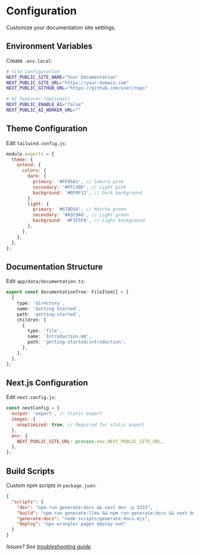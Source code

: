 # Configuration

Customize your documentation site settings.

## Environment Variables

Create `.env.local`:

```bash
# Site Configuration
NEXT_PUBLIC_SITE_NAME="Your Documentation"
NEXT_PUBLIC_SITE_URL="https://your-domain.com"
NEXT_PUBLIC_GITHUB_URL="https://github.com/user/repo"

# AI Features (Optional)
NEXT_PUBLIC_ENABLE_AI="false"
NEXT_PUBLIC_AI_WORKER_URL=""
```

## Theme Configuration

Edit `tailwind.config.js`:

```javascript
module.exports = {
  theme: {
    extend: {
      colors: {
        dark: {
          primary: '#FF85A1', // Sakura pink
          secondary: '#FFC4DD', // Light pink
          background: '#0F0F12', // Dark background
        },
        light: {
          primary: '#678D58', // Matcha green
          secondary: '#A3C9A8', // Light green
          background: '#F3F5F0', // Light background
        },
      },
    },
  },
};
```

## Documentation Structure

Edit `app/data/documentation.ts`:

```typescript
export const documentationTree: FileItem[] = [
  {
    type: 'directory',
    name: 'Getting Started',
    path: 'getting-started',
    children: [
      {
        type: 'file',
        name: 'Introduction.md',
        path: 'getting-started/introduction',
      },
    ],
  },
];
```

## Next.js Configuration

Edit `next.config.js`:

```javascript
const nextConfig = {
  output: 'export', // Static export
  images: {
    unoptimized: true, // Required for static export
  },
  env: {
    NEXT_PUBLIC_SITE_URL: process.env.NEXT_PUBLIC_SITE_URL,
  },
};
```

## Build Scripts

Custom npm scripts in `package.json`:

```json
{
  "scripts": {
    "dev": "npm run generate:docs && next dev -p 3333",
    "build": "npm run generate:llms && npm run generate:docs && next build",
    "generate:docs": "node scripts/generate-docs.mjs",
    "deploy": "npx wrangler pages deploy out"
  }
}
```

_Issues? See [troubleshooting guide](./troubleshooting)._

